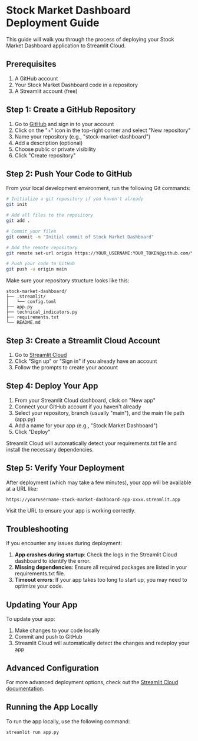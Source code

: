 # Stock Market Dashboard Deployment Guide

This guide will walk you through the process of deploying your Stock Market Dashboard application to Streamlit Cloud.

## Prerequisites

1. A GitHub account
2. Your Stock Market Dashboard code in a repository
3. A Streamlit account (free)

## Step 1: Create a GitHub Repository

1. Go to [GitHub](https://github.com/) and sign in to your account
2. Click on the "+" icon in the top-right corner and select "New repository"
3. Name your repository (e.g., "stock-market-dashboard")
4. Add a description (optional)
5. Choose public or private visibility
6. Click "Create repository"

## Step 2: Push Your Code to GitHub

From your local development environment, run the following Git commands:

```bash
# Initialize a git repository if you haven't already
git init

# Add all files to the repository
git add .

# Commit your files
git commit -m "Initial commit of Stock Market Dashboard"

# Add the remote repository
git remote set-url origin https://YOUR_USERNAME:YOUR_TOKEN@github.com/YOUR_USERNAME/stock-market-dashboard.git

# Push your code to GitHub
git push -u origin main
```

Make sure your repository structure looks like this:

```
stock-market-dashboard/
├── .streamlit/
│   └── config.toml
├── app.py
├── technical_indicators.py
├── requirements.txt
└── README.md
```

## Step 3: Create a Streamlit Cloud Account

1. Go to [Streamlit Cloud](https://streamlit.io/cloud)
2. Click "Sign up" or "Sign in" if you already have an account
3. Follow the prompts to create your account

## Step 4: Deploy Your App

1. From your Streamlit Cloud dashboard, click on "New app"
2. Connect your GitHub account if you haven't already
3. Select your repository, branch (usually "main"), and the main file path (app.py)
4. Add a name for your app (e.g., "Stock Market Dashboard")
5. Click "Deploy"

Streamlit Cloud will automatically detect your requirements.txt file and install the necessary dependencies.

## Step 5: Verify Your Deployment

After deployment (which may take a few minutes), your app will be available at a URL like:
```
https://yourusername-stock-market-dashboard-app-xxxx.streamlit.app
```

Visit the URL to ensure your app is working correctly.

## Troubleshooting

If you encounter any issues during deployment:

1. **App crashes during startup**: Check the logs in the Streamlit Cloud dashboard to identify the error.
2. **Missing dependencies**: Ensure all required packages are listed in your requirements.txt file.
3. **Timeout errors**: If your app takes too long to start up, you may need to optimize your code.

## Updating Your App

To update your app:

1. Make changes to your code locally
2. Commit and push to GitHub
3. Streamlit Cloud will automatically detect the changes and redeploy your app

## Advanced Configuration

For more advanced deployment options, check out the [Streamlit Cloud documentation](https://docs.streamlit.io/streamlit-cloud/get-started).

## Running the App Locally

To run the app locally, use the following command:
```
streamlit run app.py
```